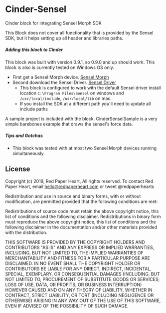 Cinder-Sensel
===================
Cinder block for integrating Sensel Morph SDK

This Block does not cover all functionality that is provided by the Sensel SDK, but it helps setting up all header and libraries paths.

##### Adding this block to Cinder
This block was built with version 0.9.1, so 0.9.0 and up should work. This block is also is currently tested on Windows OS only.

* First get a Sensel Morph device. [Sensel Morph]( https://sensel.com/pages/the-sensel-morph )
* Second download the Sensel Driver. [Sensel Driver](https://www.flir.com/products/spinnaker-sdk/)
  - This block is configured to work with the default Sensel driver install location `C:\Program Files\Sensel` on windows and `/usr/local/include`, `/usr/local/lib` on mac.
  - If you install the SDK at a different path you'll need to update all include paths

A sample project is included with the block. CinderSenselSample is a very simple barebones example that draws the sensel's force data.

##### Tips and Gotchas
- This block was tested with at most two Sensel Morph devices running simultaneously.


License
-------
Copyright (c) 2019, Red Paper Heart, All rights reserved. To contact Red Paper Heart, email hello@redpaperheart.com or tweet @redpaperhearts

Redistribution and use in source and binary forms, with or without modification, are permitted provided that the following conditions are met:

Redistributions of source code must retain the above copyright notice, this list of conditions and the following disclaimer. Redistributions in binary form must reproduce the above copyright notice, this list of conditions and the following disclaimer in the documentation and/or other materials provided with the distribution.

THIS SOFTWARE IS PROVIDED BY THE COPYRIGHT HOLDERS AND CONTRIBUTORS "AS IS" AND ANY EXPRESS OR IMPLIED WARRANTIES, INCLUDING, BUT NOT LIMITED TO, THE IMPLIED WARRANTIES OF MERCHANTABILITY AND FITNESS FOR A PARTICULAR PURPOSE ARE DISCLAIMED. IN NO EVENT SHALL THE COPYRIGHT HOLDER OR CONTRIBUTORS BE LIABLE FOR ANY DIRECT, INDIRECT, INCIDENTAL, SPECIAL, EXEMPLARY, OR CONSEQUENTIAL DAMAGES (INCLUDING, BUT NOT LIMITED TO, PROCUREMENT OF SUBSTITUTE GOODS OR SERVICES; LOSS OF USE, DATA, OR PROFITS; OR BUSINESS INTERRUPTION) HOWEVER CAUSED AND ON ANY THEORY OF LIABILITY, WHETHER IN CONTRACT, STRICT LIABILITY, OR TORT (INCLUDING NEGLIGENCE OR OTHERWISE) ARISING IN ANY WAY OUT OF THE USE OF THIS SOFTWARE, EVEN IF ADVISED OF THE POSSIBILITY OF SUCH DAMAGE.
